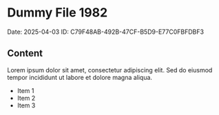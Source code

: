 # Dummy File 1982

Date: 2025-04-03
ID: C79F48AB-492B-47CF-B5D9-E77C0FBFDBF3

## Content

Lorem ipsum dolor sit amet, consectetur adipiscing elit.
Sed do eiusmod tempor incididunt ut labore et dolore magna aliqua.

* Item 1
* Item 2
* Item 3

